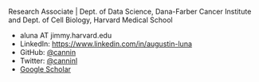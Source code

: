 Research Associate | Dept. of Data Science, Dana-Farber Cancer Institute and Dept. of Cell Biology, Harvard Medical School

* aluna AT jimmy.harvard.edu
* LinkedIn: https://www.linkedin.com/in/augustin-luna
* GitHub: [@cannin](http://github.com/cannin)
* Twitter: [@canninl](https://twitter.com/canninl)
* [Google Scholar](https://scholar.google.com/citations?user=u2dgLp8AAAAJ&hl=en)
